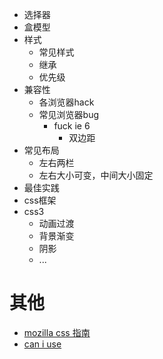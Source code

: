* 选择器
* 盒模型 
* 样式
    * 常见样式
    * 继承
    * 优先级
* 兼容性
    * 各浏览器hack
    * 常见浏览器bug
        * fuck ie 6
            * 双边距
* 常见布局
    * 左右两栏
    * 左右大小可变，中间大小固定
* 最佳实践
* css框架
* css3
    * 动画过渡
    * 背景渐变
    * 阴影
    * ...
     


# 其他
* [mozilla css 指南](https://developer.mozilla.org/zh-CN/docs/CSS/%E5%BC%80%E5%A7%8B)
* [can i use](http://caniuse.com)